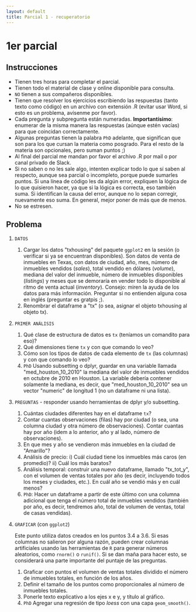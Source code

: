 ```yaml
--- 
layout: default 
title: Parcial 1 - recuperatorio
--- 
```



# 1er parcial


## Instrucciones

-   Tienen tres horas para completar el parcial.
-   Tienen todo el material de clase y online disponible para consulta.
-   `NO` tienen a sus compañeros disponibles.
-   Tienen que resolver los ejercicios escribiendo las respuestas (tanto texto como código) en un
    archivo con extensión .R (evitar usar Word, si esto es un problema, avísenme por favor).
-   Cada pregunta y subpregunta están numeradas. **Importantísimo**: enumerar <span class="underline">de la misma manera</span> las
    respuestas (aúnque estén vacías) para que coincidan correctamente.
-   Algunas preguntas tienen la palabra `PhD` adelante, que significan que son para los que cursan la
    materia como posgrado. Para el resto de la materia son opcionales, pero suman puntos ;)
-   Al final del parcial me mandan por favor el archivo .R por mail o por <span class="underline">canal privado</span> de Slack.
-   Si no saben o no les sale algo, intenten explicar todo lo que sí saben al respecto, aunque sea
    parcial o incompleto, porque puede sumarles puntos. Si una línea de código les da algún error,
    expliquen la lógica de lo que quisieron hacer, ya que si la lógica es correcta, eso también
    suma. Si identifican la causa del error, aunque no lo sepan corregir, nuevamente eso suma. En
    general, mejor poner de más que de menos.
-   No se estresen.


## Problema

1.  `DATOS`
    1.  Cargar los datos "txhousing" del paquete `ggplot2` en la sesión (o verificar si ya se encuentran
        disponibles). Son datos de venta de inmuebles en Texas, con datos de ciudad, año, mes, número
        de inmuebles vendidos (*sales*), total vendido en dólares (*volume*), mediana del valor del
        inmueble, número de inmuebles disponibles (*listings*) y meses que se demoraría en vender todo
        lo disponible al ritmo de venta actual (*inventory*). Consejo: miren la ayuda de los datos para
        más información. Preguntar si no entienden alguna cosa en inglés (preguntar es gratpis ;).
    2.  Renombrar el dataframe a "tx" (o sea, asignar el objeto txhousing al objeto tx).

2.  `PRIMER ANÁLISIS`
    1.  Qué clase de estructura de datos es `tx` (teníamos un comandito para eso)?
    2.  Qué dimensiones tiene `tx` y con que comando lo veo?
    3.  Cómo son los tipos de datos de cada elemento de `tx` (las columnas) y con que comando lo veo?
    4.  `PhD` Usando subsetting o dplyr, guardar en una variable llamada "med\_houston\_10\_2010" la mediana del valor de
        inmuebles vendidos en octubre de 2010 en Houston. La variable debería contener solamente la
        mediana, es decir, que "med\_houston\_10\_2010" sea un vector "numeric" de longitud 1 (no un dataframe ni una lista).

3.  `PREGUNTAS` - responder usando herramientas de dplyr y/o subsetting.
    1.  Cuántas ciudades diferentes hay en el dataframe `tx`?
    2.  Contar cuantas observaciones (filas) hay por ciudad (o sea, una columna ciudad y otra número de
        observaciones). Contar cuantas hay por año (idem a lo anterior, año y al lado, número de
        observaciones).
    3.  En que mes y año se vendieron más inmuebles en la ciudad de "Amarillo"?
    4.  <span class="underline">Análisis de precio</span>: i)  Cuál ciudad tiene los inmuebles más caros (en promedio)?
        ii) Cuál los más baratos?
    5.  <span class="underline">Análisis temporal</span>: construir una nuevo dataframe, llamado "tx\_tot\_y", con el volumen de ventas
        totales por año (es decir, incluyendo todos los meses y ciudades, etc.). En cuál
        año se vendió más y en cuál menos?
    6.  `PhD`: Hacer un dataframe a partir de este último con una columna adicional que tenga el número total de inmuebles vendidos (también por año, es decir, tendremos año, total de volumen de ventas, total de casas vendidas).

4.  `GRAFICAR` (con `ggplot2`)
    
    Este punto utiliza datos creados en los puntos 3.4 a 3.6. Si esas columnas no salieron por alguna
    razón, pueden crear columnas artificiales usando las herramientas de `R` para generar números
    aleatorios, como `rnorm()` o `runif()`. Si se dan maña para hacer esto, se considerará una parte
    importante del puntaje de las preguntas.
    
    1.  Graficar con puntos el volumen de ventas totales dividido el número de inmuebles totales, en función de los años.
    2.  Definir el tamaño de los puntos como proporcionales al número de inmuebles totales.
    3.  Ponerle texto explicativo a los ejes x e y, y título al gráfico.
    4.  `PhD` Agregar una regresión de tipo *loess* con una capa `geom_smooth()`.


